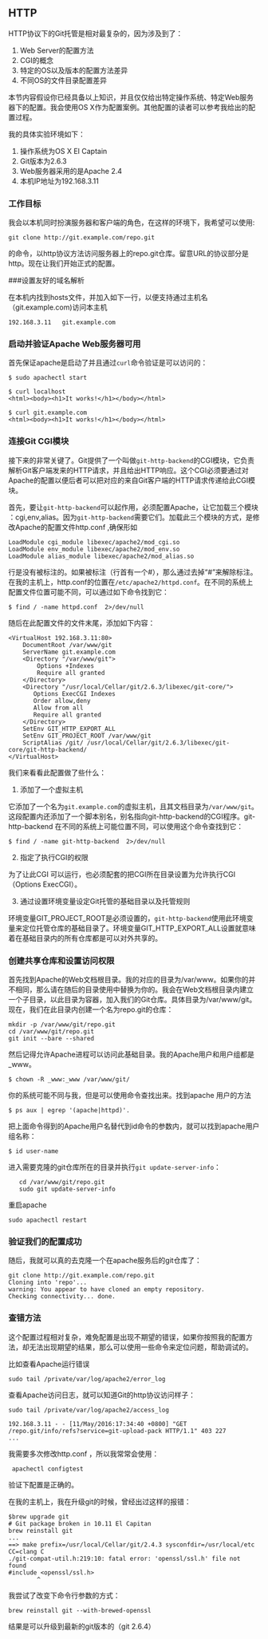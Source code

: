 ## HTTP

HTTP协议下的Git托管是相对最复杂的，因为涉及到了：

1. Web Server的配置方法
2. CGI的概念
3. 特定的OS以及版本的配置方法差异
4. 不同OS的文件目录配置差异

本节内容假设你已经具备以上知识，并且仅仅给出特定操作系统、特定Web服务器下的配置。我会使用OS X作为配置案例。其他配置的读者可以参考我给出的配置过程。

我的具体实验环境如下：

1. 操作系统为OS X EI Captain
2. Git版本为2.6.3
3. Web服务器采用的是Apache 2.4
4. 本机IP地址为192.168.3.11

### 工作目标

我会以本机同时扮演服务器和客户端的角色，在这样的环境下，我希望可以使用:

    git clone http://git.example.com/repo.git 

的命令，以http协议方法访问服务器上的repo.git仓库。留意URL的协议部分是http。现在让我们开始正式的配置。

###设置友好的域名解析

在本机内找到hosts文件，并加入如下一行，以便支持通过主机名（git.example.com)访问本主机

    192.168.3.11   git.example.com

### 启动并验证Apache Web服务器可用

首先保证apache是启动了并且通过`curl`命令验证是可以访问的：

    $ sudo apachectl start
    
    $ curl localhost
    <html><body><h1>It works!</h1></body></html>
    
    $ curl git.example.com
    <html><body><h1>It works!</h1></body></html>

### 连接Git CGI模块

接下来的非常关键了。Git提供了一个叫做`git-http-backend`的CGI模块，它负责解析Git客户端发来的HTTP请求，并且给出HTTP响应。这个CGI必须要通过对Apache的配置以便后者可以把对应的来自Git客户端的HTTP请求传递给此CGI模块。

首先，要让`git-http-backend`可以起作用，必须配置Apache，让它加载三个模块 ：cgi,env,alias。因为`git-http-backend`需要它们。加载此三个模块的方式，是修改Apache的配置文件http.conf ,确保形如

    LoadModule cgi_module libexec/apache2/mod_cgi.so
    LoadModule env_module libexec/apache2/mod_env.so
    LoadModule alias_module libexec/apache2/mod_alias.so

行是没有被标注的。如果被标注（行首有一个#），那么通过去掉“#”来解除标注。在我的主机上，http.conf的位置在`/etc/apache2/httpd.conf`。在不同的系统上配置文件位置可能不同，可以通过如下命令找到它：

    $ find / -name httpd.conf  2>/dev/null

随后在此配置文件的文件末尾，添加如下内容：

    <VirtualHost 192.168.3.11:80>
        DocumentRoot /var/www/git
        ServerName git.example.com
        <Directory "/var/www/git">
            Options +Indexes
            Require all granted
        </Directory>
        <Directory "/usr/local/Cellar/git/2.6.3/libexec/git-core/">
           Options ExecCGI Indexes
           Order allow,deny
           Allow from all
           Require all granted
        </Directory>
        SetEnv GIT_HTTP_EXPORT_ALL
        SetEnv GIT_PROJECT_ROOT /var/www/git
        ScriptAlias /git/ /usr/local/Cellar/git/2.6.3/libexec/git-core/git-http-backend/
    </VirtualHost>

我们来看看此配置做了些什么：

1. 添加了一个虚拟主机

它添加了一个名为`git.example.com`的虚拟主机，且其文档目录为`/var/www/git`。这段配置内还添加了一个脚本别名，别名指向git-http-backend的CGI程序。git-http-backend 在不同的系统上可能位置不同，可以使用这个命令查找到它：

    $ find / -name git-http-backend  2>/dev/null
    
2. 指定了执行CGI的权限

为了让此CGI 可以运行，也必须配套的把CGI所在目录设置为允许执行CGI（Options ExecCGI）。

3. 通过设置环境变量设定Git托管的基础目录以及托管规则

 环境变量GIT_PROJECT_ROOT是必须设置的，`git-http-backend`使用此环境变量来定位托管仓库的基础目录了。环境变量GIT_HTTP_EXPORT_ALL设置就意味着在基础目录内的所有仓库都是可以对外共享的。

### 创建共享仓库和设置访问权限

首先找到Apache的Web文档根目录。我的对应的目录为/var/www。如果你的并不相同，那么请在随后的目录使用中替换为你的。我会在Web文档根目录内建立一个子目录，以此目录为容器，加入我们的Git仓库。具体目录为/var/www/git。现在，我们在此目录内创建一个名为repo.git的仓库：

    mkdir -p /var/www/git/repo.git
    cd /var/www/git/repo.git
    git init --bare --shared

然后记得允许Apache进程可以访问此基础目录。我的Apache用户和用户组都是_www。

    $ chown -R _www:_www /var/www/git/

你的系统可能不同与我，但是可以使用命令查找出来。找到apache 用户的方法

    $ ps aux | egrep '(apache|httpd)'. 

把上面命令得到的Apache用户名替代到id命令的参数内，就可以找到apache用户组名称：

    $ id user-name

进入需要克隆的git仓库所在的目录并执行`git update-server-info`：

       cd /var/www/git/repo.git 
       sudo git update-server-info

重启apache

    sudo apachectl restart

### 验证我们的配置成功

随后，我就可以真的去克隆一个在apache服务后的git仓库了：
    
    git clone http://git.example.com/repo.git
    Cloning into 'repo'...
    warning: You appear to have cloned an empty repository.
    Checking connectivity... done.

### 查错方法

这个配置过程相对复杂，难免配置是出现不期望的错误，如果你按照我的配置方法，却无法出现期望的结果，那么可以使用一些命令来定位问题，帮助调试的。

比如查看Apache运行错误
    
    sudo tail /private/var/log/apache2/error_log

查看Apache访问日志，就可以知道Git的http协议访问样子：

    sudo tail /private/var/log/apache2/access_log 

    192.168.3.11 - - [11/May/2016:17:34:40 +0800] "GET /repo.git/info/refs?service=git-upload-pack HTTP/1.1" 403 227
    ...
我需要多次修改http.conf ，所以我常常会使用：

     apachectl configtest

验证下配置是正确的。

在我的主机上，我在升级git的时候，曾经出过这样的报错：

    $brew upgrade git
    # Git package broken in 10.11 El Capitan
    brew reinstall git
    ...
    ==> make prefix=/usr/local/Cellar/git/2.4.3 sysconfdir=/usr/local/etc CC=clang C
    ./git-compat-util.h:219:10: fatal error: 'openssl/ssl.h' file not found
    #include <openssl/ssl.h>
            ^
我尝试了改变下命令行参数的方式：

    brew reinstall git --with-brewed-openssl

结果是可以升级到最新的git版本的（git 2.6.4）
